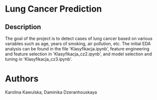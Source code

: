 # Lung Cancer Prediction

## Description

The goal of the project is to detect cases of lung cancer based on various variables such as age, years of smoking, air pollution, 
etc. The initial EDA analysis can be found in the file 'Klasyfikacja.ipynb', 
feature engineering and feature selection in 'Klasyfikacja_cz2.ipynb', and model selection and tuning in 'Klasyfikacja_cz3.ipynb'.

# Authors
Karolina Kawulska, Daminika Dzeranhouskaya
